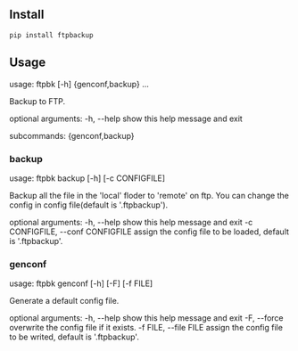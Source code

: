## Install
`pip install ftpbackup`


## Usage
usage: ftpbk [-h] {genconf,backup} ...

Backup to FTP.

optional arguments:
  -h, --help        show this help message and exit

subcommands:
  {genconf,backup}

### backup
usage: ftpbk backup [-h] [-c CONFIGFILE]

Backup all the file in the 'local' floder to 'remote' on ftp. You can change
the config in config file(default is '.ftpbackup').

optional arguments:
  -h, --help            show this help message and exit
  -c CONFIGFILE, --conf CONFIGFILE
                        assign the config file to be loaded, default is
                        '.ftpbackup'.

### genconf
usage: ftpbk genconf [-h] [-F] [-f FILE]

Generate a default config file.

optional arguments:
  -h, --help            show this help message and exit
  -F, --force           overwrite the config file if it exists.
  -f FILE, --file FILE  assign the config file to be writed, default is
                        '.ftpbackup'.
